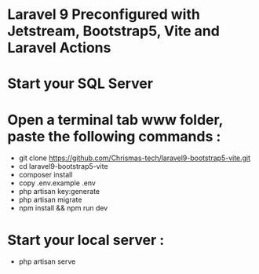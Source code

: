 # Laravel 9 Preconfigured with Jetstream, Bootstrap5, Vite and Laravel Actions

# Start your SQL Server

# Open a terminal tab www folder, paste the following commands :

- git clone https://github.com/Chrismas-tech/laravel9-bootstrap5-vite.git
- cd laravel9-bootstrap5-vite
- composer install
- copy .env.example .env
- php artisan key:generate
- php artisan migrate
- npm install && npm run dev

# Start your local server : 

- php artisan serve
